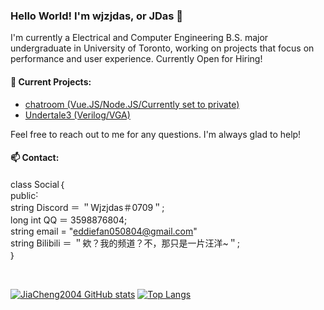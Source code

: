 ### Hello World! I'm wjzjdas, or JDas 👋

I'm currently a Electrical and Computer Engineering B.S. major undergraduate in University of Toronto, working on projects that focus on performance and user experience. Currently Open for Hiring!

#### 🔭 Current Projects:
  - [chatroom (Vue.JS/Node.JS/Currently set to private)](private)
  - [Undertale3 (Verilog/VGA)](https://github.com/wjzjdas/undertale3)

Feel free to reach out to me for any questions. I'm always glad to help!
#### 📫 Contact:
class Social｛
<br/>
 public˸
 <br/>
 string Discord ＝ ＂Wjzjdas＃0709＂;
 <br/>
 long int QQ ＝ 3598876804;
 <br/>
 string email = "eddiefan050804@gmail.com"
 <br/>
 string Bilibili ＝ ＂欸？我的频道？不，那只是一片汪洋~＂;
 <br/>
｝

<br/>

[![JiaCheng2004 GitHub stats](https://github-readme-stats.vercel.app/api?username=wjzjdas&theme=transparent)](https://github.com/anuraghazra/github-readme-stats) 
[![Top Langs](https://github-readme-stats.vercel.app/api/top-langs/?username=wjzjdas&theme=transparent&layout=compact&hide=shaderlab,c%23)](https://github.com/anuraghazra/github-readme-stats)
